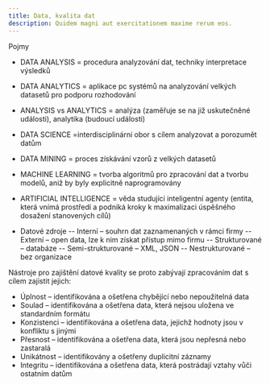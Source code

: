 ```yaml
---
title: Data, kvalita dat
description: Quidem magni aut exercitationem maxime rerum eos.
---
```


Pojmy

- DATA ANALYSIS = procedura analyzování dat, techniky interpretace výsledků
- DATA ANALYTICS = aplikace pc systémů na analyzování velkých datasetů pro podporu rozhodování
- ANALYSIS vs ANALYTICS = analýza (zaměřuje se na již uskutečněné události), analytika (budoucí události)
- DATA SCIENCE =interdisciplinární obor s cílem analyzovat a porozumět datům
- DATA MINING = proces získávání vzorů z velkých datasetů
- MACHINE LEARNING = tvorba algoritmů pro zpracování dat a tvorbu modelů, aniž by byly explicitně naprogramovány
- ARTIFICIAL INTELLIGENCE = věda studující inteligentní agenty (entita, která vnímá prostředí a podniká kroky k maximalizaci úspěšného dosažení stanovených cílů)

- Datové zdroje
  -- Interní – souhrn dat zaznamenaných v rámci firmy
  -- Externí – open data, lze k nim získat přístup mimo firmu
  -- Strukturované – databáze
  -- Semi-strukturované – XML, JSON
  -- Nestrukturované – bez organizace

Nástroje pro zajištění datové kvality se proto zabývají zpracováním dat s cílem zajistit jejich:

- Úplnost – identifikována a ošetřena chybějící nebo nepoužitelná data
- Soulad – identifikována a ošetřena data, která nejsou uložena ve standardním formátu
- Konzistenci – identifikována a ošetřena data, jejichž hodnoty jsou v konfliktu s jinými
- Přesnost – identifikována a ošetřena data, která jsou nepřesná nebo zastaralá
- Unikátnost – identifikovány a ošetřeny duplicitní záznamy
- Integritu – identifikována a ošetřena data, která postrádají vztahy vůči ostatním datům
